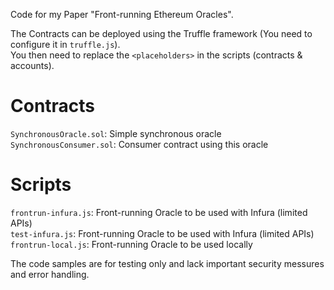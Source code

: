 Code for my Paper "Front-running Ethereum Oracles".

The Contracts can be deployed using the Truffle framework (You need to configure it in `truffle.js`).  
You then need to replace the `<placeholders>` in the scripts (contracts & accounts).

# Contracts
`SynchronousOracle.sol`: Simple synchronous oracle  
`SynchronousConsumer.sol`: Consumer contract using this oracle
# Scripts
`frontrun-infura.js`: Front-running Oracle to be used with Infura (limited APIs)  
`test-infura.js`: Front-running Oracle to be used with Infura (limited APIs)  
`frontrun-local.js`: Front-running Oracle to be used locally

The code samples are for testing only and lack important security messures
and error handling.
